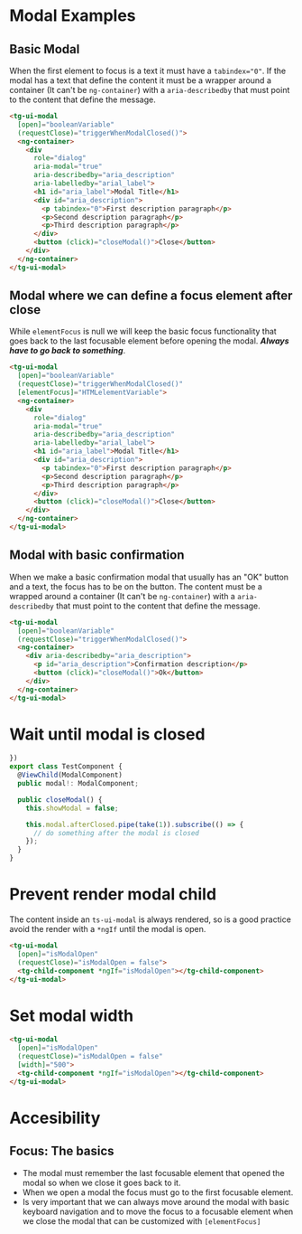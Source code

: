 # Modal Examples

## Basic Modal

When the first element to focus is a text it must have a `tabindex="0"`. If the modal has a text that define the content it must be a wrapper around a container (It can't be `ng-container`) with a `aria-describedby` that must point to the content that define the message.

```html
<tg-ui-modal
  [open]="booleanVariable"
  (requestClose)="triggerWhenModalClosed()">
  <ng-container>
    <div
      role="dialog"
      aria-modal="true"
      aria-describedby="aria_description"
      aria-labelledby="arial_label">
      <h1 id="aria_label">Modal Title</h1>
      <div id="aria_description">
        <p tabindex="0">First description paragraph</p>
        <p>Second description paragraph</p>
        <p>Third description paragraph</p>
      </div>
      <button (click)="closeModal()">Close</button>
    </div>
  </ng-container>
</tg-ui-modal>
```

## Modal where we can define a focus element after close

While `elementFocus` is null we will keep the basic focus functionality that goes back to the last focusable element before opening the modal. **_Always have to go back to something_**.

```html
<tg-ui-modal
  [open]="booleanVariable"
  (requestClose)="triggerWhenModalClosed()"
  [elementFocus]="HTMLelementVariable">
  <ng-container>
    <div
      role="dialog"
      aria-modal="true"
      aria-describedby="aria_description"
      aria-labelledby="arial_label">
      <h1 id="aria_label">Modal Title</h1>
      <div id="aria_description">
        <p tabindex="0">First description paragraph</p>
        <p>Second description paragraph</p>
        <p>Third description paragraph</p>
      </div>
      <button (click)="closeModal()">Close</button>
    </div>
  </ng-container>
</tg-ui-modal>
```

## Modal with basic confirmation

When we make a basic confirmation modal that usually has an "OK" button and a text, the focus has to be on the button. The content must be a wrapped around a container (It can't be `ng-container`) with a `aria-describedby` that must point to the content that define the message.

```html
<tg-ui-modal
  [open]="booleanVariable"
  (requestClose)="triggerWhenModalClosed()">
  <ng-container>
    <div aria-describedby="aria_description">
      <p id="aria_description">Confirmation description</p>
      <button (click)="closeModal()">Ok</button>
    </div>
  </ng-container>
</tg-ui-modal>
```

# Wait until modal is closed

```ts
})
export class TestComponent {
  @ViewChild(ModalComponent)
  public modal!: ModalComponent;

  public closeModal() {
    this.showModal = false;

    this.modal.afterClosed.pipe(take(1)).subscribe(() => {
      // do something after the modal is closed
    });
  }
}
```

# Prevent render modal child

The content inside an `ts-ui-modal` is always rendered, so is a good practice avoid the render with a `*ngIf` until the modal is open.

```html
<tg-ui-modal
  [open]="isModalOpen"
  (requestClose)="isModalOpen = false">
  <tg-child-component *ngIf="isModalOpen"></tg-child-component>
</tg-ui-modal>
```

# Set modal width

```html
<tg-ui-modal
  [open]="isModalOpen"
  (requestClose)="isModalOpen = false"
  [width]="500">
  <tg-child-component *ngIf="isModalOpen"></tg-child-component>
</tg-ui-modal>
```

# Accesibility

## Focus: The basics

- The modal must remember the last focusable element that opened the modal so when we close it goes back to it.
- When we open a modal the focus must go to the first focusable element.
- Is very important that we can always move around the modal with basic keyboard navigation and to move the focus to a focusable element when we close the modal that can be customized with `[elementFocus]`
